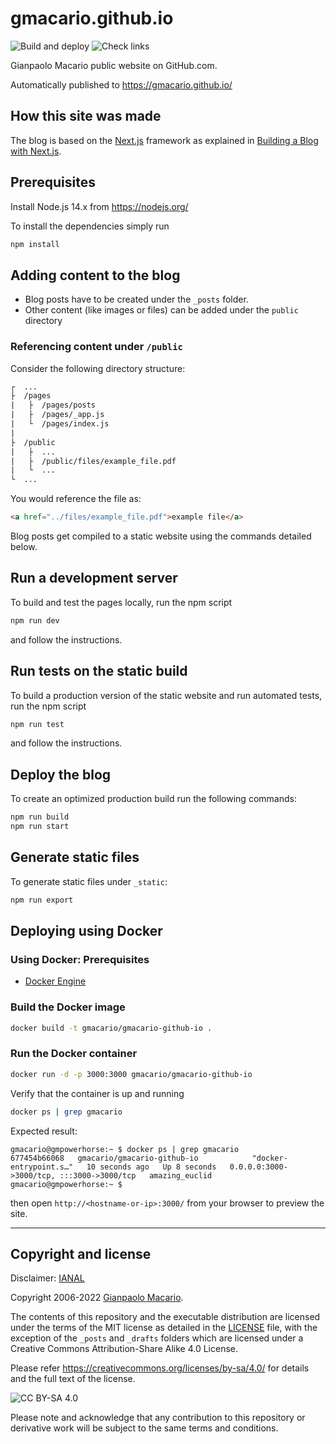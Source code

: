 # gmacario.github.io

![Build and deploy](https://github.com/gmacario/gmacario.github.io/actions/workflows/build-and-deploy.yml/badge.svg)
![Check links](https://github.com/gmacario/gmacario.github.io/actions/workflows/check-links.yml/badge.svg)

Gianpaolo Macario public website on GitHub.com.

Automatically published to <https://gmacario.github.io/>

## How this site was made

The blog is based on the [Next.js](https://nextjs.org/) framework as explained in
[Building a Blog with Next.js](https://css-tricks.com/building-a-blog-with-next-js/).

## Prerequisites

Install Node.js 14.x from <https://nodejs.org/>

To install the dependencies simply run

```sh
npm install
```

## Adding content to the blog

- Blog posts have to be created under the `_posts` folder.
- Other content (like images or files) can be added under the `public` directory

### Referencing content under `/public`

Consider the following directory structure:

```txt
┌  ...
├  /pages
|   ├  /pages/posts
|   ├  /pages/_app.js
|   └  /pages/index.js
|
├  /public
|   ├  ...
|   ├  /public/files/example_file.pdf
|   └  ...
└  ...
```

You would reference the file as:

```html
<a href="../files/example_file.pdf">example file</a>
```

Blog posts get compiled to a static website using the commands detailed below.

## Run a development server

To build and test the pages locally, run the npm script

```sh
npm run dev
```

and follow the instructions.

## Run tests on the static build

To build a production version of the static website and run automated tests, run the npm script

```sh
npm run test
```

and follow the instructions.

## Deploy the blog

To create an optimized production build run the following commands:

```sh
npm run build
npm run start
```

## Generate static files

To generate static files under `_static`:

```sh
npm run export
```

## Deploying using Docker

### Using Docker: Prerequisites

- [Docker Engine](https://www.docker.com/products/container-runtime)

### Build the Docker image

```bash
docker build -t gmacario/gmacario-github-io .
```

### Run the Docker container

```bash
docker run -d -p 3000:3000 gmacario/gmacario-github-io
```

Verify that the container is up and running

```bash
docker ps | grep gmacario
```

Expected result:

```text
gmacario@gmpowerhorse:~ $ docker ps | grep gmacario
677454b66068   gmacario/gmacario-github-io            "docker-entrypoint.s…"   10 seconds ago   Up 8 seconds   0.0.0.0:3000->3000/tcp, :::3000->3000/tcp   amazing_euclid
gmacario@gmpowerhorse:~ $
```

then open `http://<hostname-or-ip>:3000/` from your browser to preview the site.

---

## Copyright and license

Disclaimer: [IANAL](https://en.wikipedia.org/wiki/IANAL)

Copyright 2006-2022 [Gianpaolo Macario](https://gmacario.github.io/).

The contents of this repository and the executable distribution are licensed under the terms of the MIT license as detailed in the [LICENSE](LICENSE) file,
with the exception of the `_posts` and `_drafts` folders which are licensed under a Creative Commons Attribution-Share Alike 4.0 License.

Please refer <https://creativecommons.org/licenses/by-sa/4.0/> for details and the full text of the license.

![CC BY-SA 4.0](https://i.creativecommons.org/l/by-sa/4.0/88x31.png)

Please note and acknowledge that any contribution to this repository or derivative work will be subject to the same terms and conditions.

<!-- EOF -->
